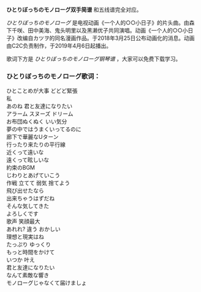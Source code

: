 

**ひとりぼっちのモノローグ双手简谱** 和五线谱完全对应。

_ひとりぼっちのモノローグ_
是电视动画《一个人的○○小日子》的片头曲。由森下千咲、田中美海、鬼头明里以及黑濑优子共同演唱。动画《一个人的○○小日子》改编自カツヲ的同名漫画作品。于2018年3月25日公布动画化的消息。动画由C2C负责制作，于2019年4月6日起播出。

歌词下方是 _ひとりぼっちのモノローグ钢琴谱_ ，大家可以免费下载学习。

### ひとりぼっちのモノローグ歌词：

ひとことめが大事 どどど緊張  
私  
あのね 君と友達になりたい  
アラーム スヌーズ ドリーム  
お布団ぬくぬく いい気分  
夢の中ではうまくいってるのに  
廊下で華麗なUターン  
行ったり来たりの平行線  
近くって遠いな  
遠くって眩しいな  
約束のBGM  
じわりとあげていこう  
作戦 立てて 弱気 捨てよう  
飛び出せたなら  
出来ちゃうはずだね  
そんな気してきた  
よろしくです  
歌声 笑顔最大  
あれれ? 違う おかしい  
理想と現実はね  
たっぷり ゆっくり  
もっと時間をかけて  
いつか 叶え  
君と友達になりたい  
なんて素敵な響き  
モノローグじゃなくて届けましょ


